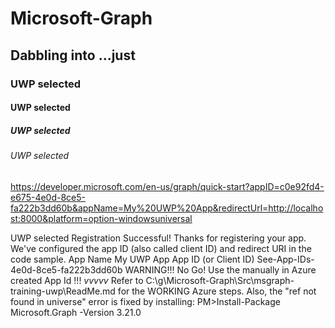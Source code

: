# Microsoft-Graph
## Dabbling into ...just

### UWP selected
#### UWP selected
##### UWP selected
###### UWP selected

https://developer.microsoft.com/en-us/graph/quick-start?appID=c0e92fd4-e675-4e0d-8ce5-fa222b3dd60b&appName=My%20UWP%20App&redirectUrl=http://localhost:8000&platform=option-windowsuniversal

UWP selected
Registration Successful!
  Thanks for registering your app. We've configured the app ID (also called client ID) and redirect URI in the code sample.
  App Name              My UWP App
  App ID (or Client ID) See-App-IDs-4e0d-8ce5-fa222b3dd60b
    WARNING!!! No Go! Use the manually in Azure created App Id !!!       _vvvvv_
Refer to C:\g\Microsoft-Graph\Src\msgraph-training-uwp\ReadMe.md for the WORKING Azure steps.
Also, the "ref not found in universe" error is fixed by installing:   PM>Install-Package Microsoft.Graph -Version 3.21.0
